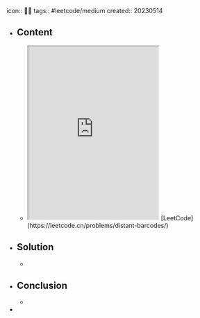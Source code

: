 icon:: 👨‍💻
tags:: #leetcode/medium 
created:: 20230514

- ## Content
  - <iframe src="https://leetcode.cn/problems/distant-barcodes" style="height: 400px"></iframe>
    [LeetCode](https://leetcode.cn/problems/distant-barcodes/)
- ## Solution
  -
- ## Conclusion
  -
-
